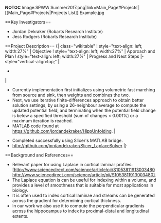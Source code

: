 __NOTOC__
<gallery>
Image:SPWW Summer2017.png|link=Main_Page#Projects|[[Main_Page#Projects|Projects List]]
Example.jpg
<!-- Use the "Upload file" link on the left and then add a line to this list like "File:MyAlgorithmScreenshot.png" -->

</gallery>

==Key Investigators==
<!-- Add a bulleted list of investigators and their institutions here -->
* Jordan Dekraker (Robarts Research Institute)
* Jess Rodgers (Robarts Research Institute)

==Project Description==
{| class="wikitable"
! style="text-align: left; width:27%" |   Objective
! style="text-align: left; width:27%" |   Approach and Plan
! style="text-align: left; width:27%" |   Progress and Next Steps
|- style="vertical-align:top;"
|
<!-- Objective bullet points -->
*
|
<!-- Approach and Challenges bullet points -->
* Currently implementation first initializes using volumetric fast marching from source and sink, then weights and combines the two. 
* Next, we use iterative finite-differences approach to obtain better solution settings, by using a 26-neighbour average to compute the updated potential field, and terminating when the potential field change is below a specified  threshold (sum of changes < 0.001%) or a maximum iteration is reached. 
* MATLAB code found at https://github.com/jordandekraker/HippUnfolding.
|
<!-- Progress and Next steps bullet points (fill out at the end of project week) -->
* Completed successfully using Slicer's MATLAB bridge.
* http://github.com/jordandekraker/Slicer_LaplaceSolver
|}

==Background and References==
* Relevant paper for using Laplace in cortical laminar profiles: [http://www.sciencedirect.com/science/article/pii/S1053811913003480 http://www.sciencedirect.com/science/article/pii/S1053811913003480]. 
* The Laplace equation is can be useful for indexing within a volume, and provides a level of smoothness that is suitable for most applications in biology. 
* It is often used to index cortical laminae and streams can be generated across the gradient for determining cortical thickness. 
* In our work we also use it to compute the perpendicular gradients across the hippocampus to index its proximal-distal and longitudinal extents.
